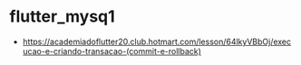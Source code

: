 # flutter_mysq1

* https://academiadoflutter20.club.hotmart.com/lesson/64lkyVBbOj/execucao-e-criando-transacao-(commit-e-rollback)